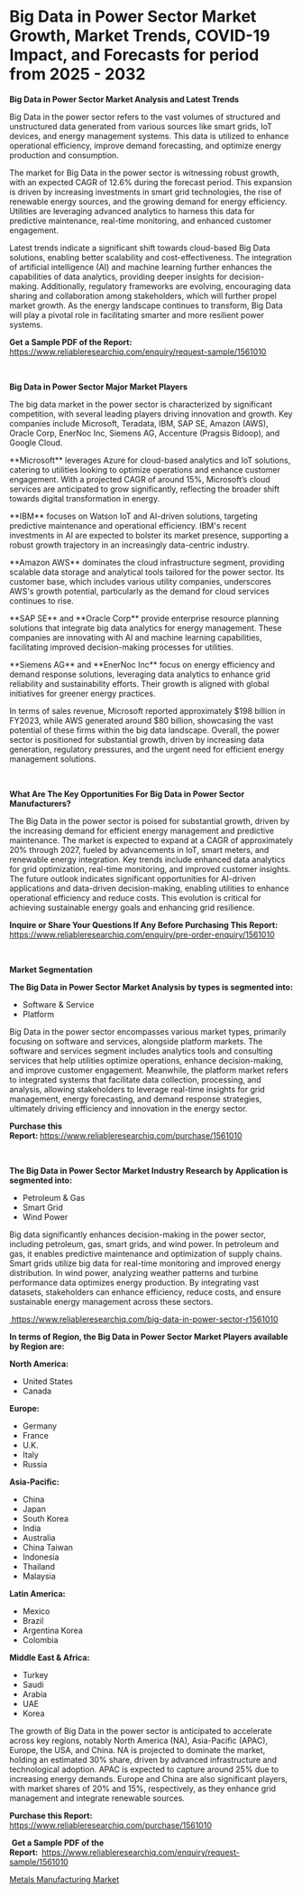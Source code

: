 <p><h1>Big Data in Power Sector Market Growth, Market Trends, COVID-19 Impact, and Forecasts for period from 2025 - 2032</h1></p><p><strong>Big Data in Power Sector Market Analysis and Latest Trends</strong></p>
<p><p>Big Data in the power sector refers to the vast volumes of structured and unstructured data generated from various sources like smart grids, IoT devices, and energy management systems. This data is utilized to enhance operational efficiency, improve demand forecasting, and optimize energy production and consumption.</p><p>The market for Big Data in the power sector is witnessing robust growth, with an expected CAGR of 12.6% during the forecast period. This expansion is driven by increasing investments in smart grid technologies, the rise of renewable energy sources, and the growing demand for energy efficiency. Utilities are leveraging advanced analytics to harness this data for predictive maintenance, real-time monitoring, and enhanced customer engagement.</p><p>Latest trends indicate a significant shift towards cloud-based Big Data solutions, enabling better scalability and cost-effectiveness. The integration of artificial intelligence (AI) and machine learning further enhances the capabilities of data analytics, providing deeper insights for decision-making. Additionally, regulatory frameworks are evolving, encouraging data sharing and collaboration among stakeholders, which will further propel market growth. As the energy landscape continues to transform, Big Data will play a pivotal role in facilitating smarter and more resilient power systems.</p></p>
<p><strong>Get a Sample PDF of the Report:&nbsp;</strong> <a href="https://www.reliableresearchiq.com/enquiry/request-sample/1561010?utm_campaign=2313&utm_medium=2&utm_source=Github&utm_content=ia&utm_term=10032025&utm_id=big-data-in-power-sector">https://www.reliableresearchiq.com/enquiry/request-sample/1561010</a></p>
<p>&nbsp;</p>
<p><strong>Big Data in Power Sector Major Market Players</strong></p>
<p><p>The big data market in the power sector is characterized by significant competition, with several leading players driving innovation and growth. Key companies include Microsoft, Teradata, IBM, SAP SE, Amazon (AWS), Oracle Corp, EnerNoc Inc, Siemens AG, Accenture (Pragsis Bidoop), and Google Cloud.</p><p>**Microsoft** leverages Azure for cloud-based analytics and IoT solutions, catering to utilities looking to optimize operations and enhance customer engagement. With a projected CAGR of around 15%, Microsoft’s cloud services are anticipated to grow significantly, reflecting the broader shift towards digital transformation in energy.</p><p>**IBM** focuses on Watson IoT and AI-driven solutions, targeting predictive maintenance and operational efficiency. IBM's recent investments in AI are expected to bolster its market presence, supporting a robust growth trajectory in an increasingly data-centric industry.</p><p>**Amazon AWS** dominates the cloud infrastructure segment, providing scalable data storage and analytical tools tailored for the power sector. Its customer base, which includes various utility companies, underscores AWS's growth potential, particularly as the demand for cloud services continues to rise.</p><p>**SAP SE** and **Oracle Corp** provide enterprise resource planning solutions that integrate big data analytics for energy management. These companies are innovating with AI and machine learning capabilities, facilitating improved decision-making processes for utilities.</p><p>**Siemens AG** and **EnerNoc Inc** focus on energy efficiency and demand response solutions, leveraging data analytics to enhance grid reliability and sustainability efforts. Their growth is aligned with global initiatives for greener energy practices.</p><p>In terms of sales revenue, Microsoft reported approximately $198 billion in FY2023, while AWS generated around $80 billion, showcasing the vast potential of these firms within the big data landscape. Overall, the power sector is positioned for substantial growth, driven by increasing data generation, regulatory pressures, and the urgent need for efficient energy management solutions.</p></p>
<p>&nbsp;</p>
<p><strong>What Are The Key Opportunities For Big Data in Power Sector Manufacturers?</strong></p>
<p><p>The Big Data in the power sector is poised for substantial growth, driven by the increasing demand for efficient energy management and predictive maintenance. The market is expected to expand at a CAGR of approximately 20% through 2027, fueled by advancements in IoT, smart meters, and renewable energy integration. Key trends include enhanced data analytics for grid optimization, real-time monitoring, and improved customer insights. The future outlook indicates significant opportunities for AI-driven applications and data-driven decision-making, enabling utilities to enhance operational efficiency and reduce costs. This evolution is critical for achieving sustainable energy goals and enhancing grid resilience.</p></p>
<p><strong>Inquire or Share Your Questions If Any Before Purchasing This Report:</strong> <a href="https://www.reliableresearchiq.com/enquiry/pre-order-enquiry/1561010?utm_campaign=2313&utm_medium=2&utm_source=Github&utm_content=ia&utm_term=10032025&utm_id=big-data-in-power-sector">https://www.reliableresearchiq.com/enquiry/pre-order-enquiry/1561010</a></p>
<p>&nbsp;</p>
<p><strong>Market Segmentation</strong></p>
<p><strong>The Big Data in Power Sector Market Analysis by types is segmented into:</strong></p>
<p><ul><li>Software & Service</li><li>Platform</li></ul></p>
<p><p>Big Data in the power sector encompasses various market types, primarily focusing on software and services, alongside platform markets. The software and services segment includes analytics tools and consulting services that help utilities optimize operations, enhance decision-making, and improve customer engagement. Meanwhile, the platform market refers to integrated systems that facilitate data collection, processing, and analysis, allowing stakeholders to leverage real-time insights for grid management, energy forecasting, and demand response strategies, ultimately driving efficiency and innovation in the energy sector.</p></p>
<p><strong>Purchase this Report:&nbsp;</strong><a href="https://www.reliableresearchiq.com/purchase/1561010?utm_campaign=2313&utm_medium=2&utm_source=Github&utm_content=ia&utm_term=10032025&utm_id=big-data-in-power-sector">https://www.reliableresearchiq.com/purchase/1561010</a></p>
<p>&nbsp;</p>
<p><strong>The Big Data in Power Sector Market Industry Research by Application is segmented into:</strong></p>
<p><ul><li>Petroleum & Gas</li><li>Smart Grid</li><li>Wind Power</li></ul></p>
<p><p>Big data significantly enhances decision-making in the power sector, including petroleum, gas, smart grids, and wind power. In petroleum and gas, it enables predictive maintenance and optimization of supply chains. Smart grids utilize big data for real-time monitoring and improved energy distribution. In wind power, analyzing weather patterns and turbine performance data optimizes energy production. By integrating vast datasets, stakeholders can enhance efficiency, reduce costs, and ensure sustainable energy management across these sectors.</p></p>
<p><a href="https://www.reliableresearchiq.com/big-data-in-power-sector-r1561010?utm_campaign=2313&utm_medium=2&utm_source=Github&utm_content=ia&utm_term=10032025&utm_id=big-data-in-power-sector">&nbsp;https://www.reliableresearchiq.com/big-data-in-power-sector-r1561010</a></p>
<p><strong>In terms of Region, the Big Data in Power Sector Market Players available by Region are:</strong></p>
<p>
    <p> <strong> North America: </strong>
        <ul>
            <li>United States</li>
            <li>Canada</li>
        </ul>
        </p> 
    <p> <strong> Europe: </strong>
        <ul>
            <li>Germany</li>
            <li>France</li>
            <li>U.K.</li>
            <li>Italy</li>
            <li>Russia</li>
        </ul>
        </p> 
    <p> <strong> Asia-Pacific: </strong>
        <ul>
            <li>China</li>
            <li>Japan</li>
            <li>South Korea</li>
            <li>India</li>
            <li>Australia</li>
            <li>China Taiwan</li>
            <li>Indonesia</li>
            <li>Thailand</li>
            <li>Malaysia</li>
        </ul>
        </p> 
    <p> <strong> Latin America: </strong>
        <ul>
            <li>Mexico</li>
            <li>Brazil</li>
            <li>Argentina Korea</li>
            <li>Colombia</li>
        </ul>
        </p> 
    <p> <strong> Middle East & Africa: </strong>
        <ul>
            <li>Turkey</li>
            <li>Saudi</li>
            <li>Arabia</li>
            <li>UAE</li>
            <li>Korea</li>
        </ul>
    </p>
    </p>
<p><p>The growth of Big Data in the power sector is anticipated to accelerate across key regions, notably North America (NA), Asia-Pacific (APAC), Europe, the USA, and China. NA is projected to dominate the market, holding an estimated 30% share, driven by advanced infrastructure and technological adoption. APAC is expected to capture around 25% due to increasing energy demands. Europe and China are also significant players, with market shares of 20% and 15%, respectively, as they enhance grid management and integrate renewable sources.</p></p>
<p><strong>Purchase this Report: </strong><a href="https://www.reliableresearchiq.com/purchase/1561010?utm_campaign=2313&utm_medium=2&utm_source=Github&utm_content=ia&utm_term=10032025&utm_id=big-data-in-power-sector">https://www.reliableresearchiq.com/purchase/1561010</a></p>
<p>&nbsp;<strong>Get a Sample PDF of the Report:&nbsp;&nbsp;</strong><a href="https://www.reliableresearchiq.com/enquiry/request-sample/1561010?utm_campaign=2313&utm_medium=2&utm_source=Github&utm_content=ia&utm_term=10032025&utm_id=big-data-in-power-sector">https://www.reliableresearchiq.com/enquiry/request-sample/1561010</a></p>
<p><strong></strong></p>
<p><p><a href="https://github.com/yazminwollma30/Market-Research-Report-List-1/blob/main/metals-manufacturing-market.md?utm_campaign=2313&utm_medium=2&utm_source=Github&utm_content=ia&utm_term=10032025&utm_id=big-data-in-power-sector">Metals Manufacturing Market</a></p></p>